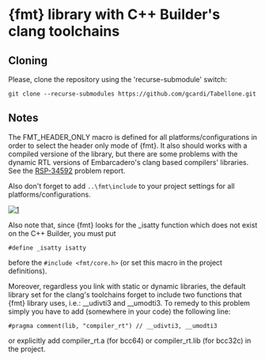 # {fmt} library with C++ Builder's clang toolchains

## Cloning

Please, clone the repository using the 'recurse-submodule' switch:

```
git clone --recurse-submodules https://github.com/gcardi/Tabellone.git
```

## Notes

The FMT_HEADER_ONLY macro is defined for all platforms/configurations in order to select the header only mode of {fmt}.
It also should works with a compiled versione of the library, but there are some problems with the dynamic RTL versions of Embarcadero's clang based compilers' libraries. See the [RSP-34592](https://quality.embarcadero.com/browse/RSP-34592) problem report.

Also don't forget to add ```..\fmt\include``` to your project settings for all platforms/configurations.

<a href="https://ibb.co/6PpYkYH"><img src="https://i.ibb.co/G217q7W/1.png" alt="1" border="0"></a>

Also note that, since {fmt} looks for the _isatty function which does not exist on the C++ Builder, you must put 

```#define _isatty isatty```

before the ```#include <fmt/core.h>``` (or set this macro in the project definitions).

Moreover, regardless you link with static or dynamic libraries, the default library set for the clang's toolchains forget to include two functions that {fmt} library uses, i.e.: __udivti3 and __umodti3. To remedy to this problem simply you have to add (somewhere in your code) the following line:

```#pragma comment(lib, "compiler_rt") // __udivti3, __umodti3```

or explicitly add compiler_rt.a (for bcc64) or compiler_rt.lib (for bcc32c) in the project.
